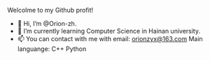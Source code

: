 Welcolme to my Github profit!
- 👋 Hi, I’m @Orion-zh.
- 🌱 I’m currently learning Computer Science in Hainan university.
- 📫 You can contact with me with email: orionzyx@163.com
Main languange: C++ Python
